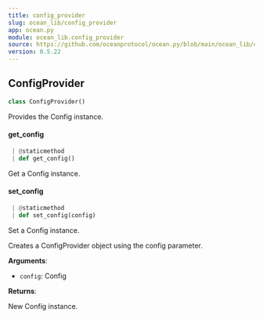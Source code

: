```yaml
---
title: config_provider
slug: ocean_lib/config_provider
app: ocean.py
module: ocean_lib.config_provider
source: https://github.com/oceanprotocol/ocean.py/blob/main/ocean_lib/config_provider.py
version: 0.5.22
---
```

## ConfigProvider

```python
class ConfigProvider()
```

Provides the Config instance.

#### get\_config

```python
 | @staticmethod
 | def get_config()
```

Get a Config instance.

#### set\_config

```python
 | @staticmethod
 | def set_config(config)
```

Set a Config instance.

Creates a ConfigProvider object using the config parameter.

**Arguments**:

- `config`: Config

**Returns**:

New Config instance.

